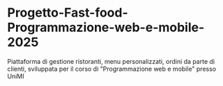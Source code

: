 # Progetto-Fast-food-Programmazione-web-e-mobile-2025
Piattaforma di gestione ristoranti, menu personalizzati, ordini da parte di clienti, sviluppata per il corso di "Programmazione web e mobile" presso UniMI
